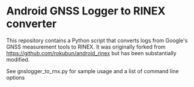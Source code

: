Android GNSS Logger to RINEX converter
======================================


This repository contains a Python script that converts logs from Google's GNSS
measurement tools to RINEX.  It was originally forked from 
https://github.com/rokubun/android_rinex but has been substantially modified.

See gnslogger_to_rnx.py for sample usage and a list of command line options

